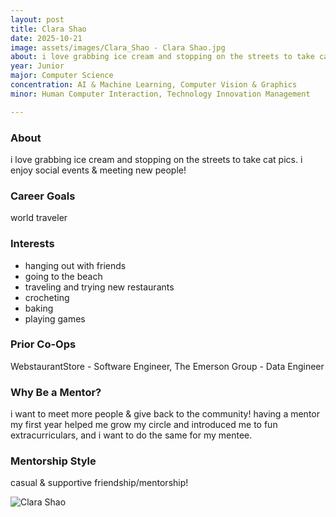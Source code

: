 ```yaml
---
layout: post
title: Clara Shao
date: 2025-10-21
image: assets/images/Clara_Shao - Clara Shao.jpg
about: i love grabbing ice cream and stopping on the streets to take cat pics. i enjoy social events & meeting new people!
year: Junior
major: Computer Science
concentration: AI & Machine Learning, Computer Vision & Graphics
minor: Human Computer Interaction, Technology Innovation Management

---
```


### About

i love grabbing ice cream and stopping on the streets to take cat pics. i enjoy social events & meeting new people!

### Career Goals

world traveler

### Interests

- hanging out with friends
- going to the beach
- traveling and trying new restaurants
- crocheting
- baking
- playing games

### Prior Co-Ops

WebstaurantStore - Software Engineer, The Emerson Group - Data Engineer

### Why Be a Mentor?

i want to meet more people & give back to the community! having a mentor my first year helped me grow my circle and introduced me to fun extracurriculars, and i want to do the same for my mentee.

### Mentorship Style

casual & supportive friendship/mentorship!
<div class="text-center my-5">
    <img src="https://sase-drexel.github.io/mentorship-2025/assets/images/Clara_Shao - Clara Shao.jpg" alt="Clara Shao" class="rounded post-img" />
</div>
